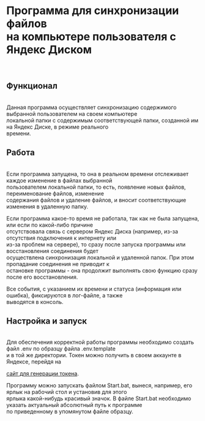 # Программа для синхронизации файлов<br> на компьютере пользователя с Яндекс Диском
<br>

## Функционал
<br>
Данная программа осуществляет синхронизацию содержимого выбранной пользователем на своем компьютере<br>
локальной папки с содержимым соответствующей папки, созданной им на Яндекс Диске, в режиме реального <br>
времени.<br>

## Работа
<br>
Если программа запущена, то она в реальном времени отслеживает каждое изменение в файлах выбранной<br>
пользователем локальной папки, то есть, появление новых файлов, переименование файлов, изменение<br>
содержания файлов и удаление файлов, и вносит соответствующие изменения в удаленную папку.

Если программа какое-то время не работала, так как не была запущена, или если по какой-либо причине<br>
отсутствовала связь с сервером Яндекс Диска (например, из-за отсутствия подключения к интернету или<br>
из-за проблем на сервере), то сразу после запуска программы или восстановления соединения будет<br>
осуществлена синхронизация локальной и удаленной папок. При этом пропадание соединения не приводит к<br>
остановке программы - она продолжит выполнять свою функцию сразу после его восстановления.

Все события, с указанием их времени и статуса (информация или ошибка), фиксируются в лог-файле, а также<br>
выводятся в консоль.<br>

## Настройка и запуск
<br>
Для обеспечения корректной работы программы необходимо создать файл .env по образцу файла .env.template<br>
и в той же директории. Токен можно получить в своем аккаунте в Яндексе, перейдя на

[сайт для генерации токена](https://yandex.ru/dev/disk/poligon/).

Программу можно запускать файлом Start.bat, вынеся, например, его ярлык на рабочий стол и установив для этого<br>
ярлыка какой-нибудь красивый значок. В файле Start.bat необходимо указать актуальный абсолютный путь к программе<br>
по приведенному в упомянутом файле образцу.

 


